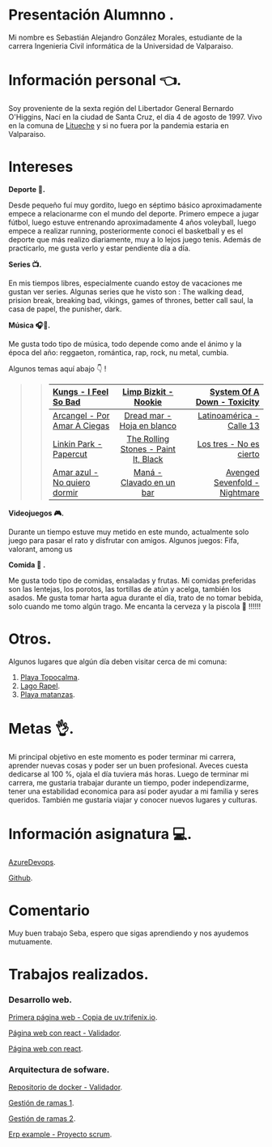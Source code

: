 
# Presentación Alumnno . 

Mi nombre es Sebastián Alejandro González Morales, estudiante de la carrera Ingenieria Civil informática de la Universidad de Valparaiso. 

# Información personal 👈.

Soy proveniente de la sexta región del Libertador General Bernardo O'Higgins, Nací en la ciudad de Santa Cruz, el día 4 de agosto de 1997. Vivo en la comuna de [Litueche](https://es.wikipedia.org/wiki/Litueche) y si no fuera por la pandemia estaria en Valparaiso.

# Intereses

   **Deporte 💪.**

  Desde pequeño fuí muy gordito, luego en séptimo básico aproximadamente empece a relacionarme con el mundo del deporte. Primero empece a jugar fútbol, luego estuve entrenando aproximadamente 4 años voleyball, luego empece a realizar running, posteriormente conoci el basketball y es el deporte que más realizo diariamente, muy a lo lejos juego tenis. Además de practicarlo, me gusta verlo y estar pendiente día a día.

  
   **Series 📺.**

En mis tiempos libres, especialmente cuando estoy de vacaciones me gustan ver series. Algunas series que he visto son : The walking dead, prision break, breaking bad, vikings, games of thrones, better call saul, la casa de papel, the punisher, dark.


   **Música 🎧🎸.**

Me gusta todo tipo de música, todo depende como ande el ánimo y la época del año: reggaeton, romántica, rap, rock, nu metal, cumbia.

Algunos temas aquí abajo 👇 !

>>| [Kungs - I Feel So Bad](https://www.youtube.com/watch?v=SQ3WXtrDSYA) | [Limp Bizkit - Nookie](https://www.youtube.com/watch?v=icQITeA1BMQ) | [System Of A Down - Toxicity](https://www.youtube.com/watch?v=iywaBOMvYLI) |
>>| :----- | :----: | ------: |
>>| [Arcangel - Por Amar A Ciegas](https://www.youtube.com/watch?v=IvpzV3HXUdA) | [Dread mar - Hoja en blanco](https://www.youtube.com/watch?v=4dOT1BoJFko)| [Latinoamérica - Calle 13 ](https://www.youtube.com/watch?v=qdoDb-6B83w) |
>>| [Linkin Park - Papercut](https://www.youtube.com/watch?v=vjVkXlxsO8Q) | [The Rolling Stones - Paint It, Black](https://www.youtube.com/watch?v=O4irXQhgMqg) | [Los tres - No es cierto](https://www.youtube.com/watch?v=LzpwOR1OQ04&list=OLAK5uy_kslM1zG4wgBvTZPtwZHHjUp_Vn8wqXLOE) |
>>| [Amar azul - No quiero dormir](https://www.youtube.com/watch?v=YUgeOB5fbco) | [Maná - Clavado en un bar](https://www.youtube.com/watch?v=fBrX8ym3dBM&list=PLO_SMg6xKNgKFkWCo0iXRnX634svcRej0) | [Avenged Sevenfold - Nightmare](https://www.youtube.com/watch?v=VzkBv1-Y-TE) |

   **Videojuegos 🎮.**

Durante un tiempo estuve muy metido en este mundo, actualmente solo juego para pasar el rato y disfrutar con amigos. Algunos juegos: Fifa, valorant, among us 

   **Comida 🍎 .**

Me gusta todo tipo de comidas, ensaladas y frutas. Mi comidas preferidas son las lentejas, los porotos, las tortillas de atún y acelga, también los asados. Me gusta tomar harta agua durante el día, trato de no tomar bebida, solo cuando me tomo algún trago. Me encanta la cerveza y la piscola 🍺 !!!!!!

# Otros.

Algunos lugares que algún día deben visitar cerca de mi comuna:

1. [Playa Topocalma](https://www.google.com/search?q=playa+topocalma&source=lnms&tbm=isch&sa=X&ved=2ahUKEwjbo-2Z3JzsAhVYGrkGHUm1AsYQ_AUoAXoECB4QAw&biw=1536&bih=758).
2. [Lago Rapel](https://www.google.com/search?q=Lago+rapel&tbm=isch&ved=2ahUKEwjC7Iub3JzsAhVRDtQKHcm1AVUQ2-cCegQIABAA&oq=Lago+rapel&gs_lcp=CgNpbWcQAzoECAAQQzoFCAAQsQM6AggAOgcIABCxAxBDUOi-BljdzQZgp9EGaABwAHgAgAFfiAHcBZIBAjEwmAEAoAEBqgELZ3dzLXdpei1pbWfAAQE&sclient=img&ei=K696X4KrJNGc0AbJ64aoBQ&bih=758&biw=1536).
3. [Playa matanzas](https://www.google.com/search?q=Playa+Matanzas&tbm=isch&ved=2ahUKEwjLu4ja3JzsAhVlM7kGHcpjB_4Q2-cCegQIABAA&oq=Playa+Matanzas&gs_lcp=CgNpbWcQAzICCAAyAggAMgIIADIGCAAQCBAeMgYIABAIEB4yBggAEAgQHjIGCAAQCBAeMgYIABAIEB4yBggAEAgQHjIGCAAQCBAeOgQIABBDOgQIABAYOgUIABCxA1ChPVjIWmDRW2gAcAB4AIABW4gBzwqSAQIxOZgBAKABAaoBC2d3cy13aXotaW1nwAEB&sclient=img&ei=r696X4uoKOXm5OUPysed8A8&bih=758&biw=1536).
   
   
# Metas 👌.

Mi principal objetivo en este momento es poder terminar mi carrera, aprender nuevas cosas y poder ser un buen profesional. Aveces cuesta dedicarse al 100 %, ojala el día tuviera más horas. Luego de terminar mi carrera, me gustaria trabajar durante un tiempo, poder independizarme, tener una estabilidad economica para así poder ayudar a mi familia y seres queridos. También me gustaría viajar y conocer nuevos lugares y culturas. 


# Información asignatura 💻.

[AzureDevops](https://dev.azure.com/sebastiangonzalez0175).

[Github](https://github.com/SebastianGonzalezMorales).



# Comentario

Muy buen trabajo Seba, espero que sigas aprendiendo y nos ayudemos mutuamente.  

# Trabajos realizados.

### Desarrollo web. 

[Primera página web - Copia de uv.trifenix.io](https://sebastian-gonzalez.me/).

[Página web con react - Validador](https://desarrolloweb-react.tech/).

[Página web con react](https://react.sebastian-gonzalez.me/).

### Arquitectura de sofware. 

[Repositorio de docker - Validador](https://hub.docker.com/repository/docker/sebastian0286/dockerhub).

[Gestión de ramas 1](https://git-flow.sebastian-gonzalez.me/).

[Gestión de ramas 2](https://dev-git-flow.sebastian-gonzalez.me/).

[Erp example - Proyecto scrum](https://dev.azure.com/sebastiangonzalez0175/ERP%20example).



